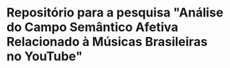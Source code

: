 # Repositório para a pesquisa "Análise do Campo Semântico Afetiva Relacionado à Músicas Brasileiras no YouTube"

